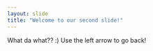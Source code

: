 ```yaml
---
layout: slide
title: "Welcome to our second slide!"
---
```

What da what?? :)
Use the left arrow to go back!
